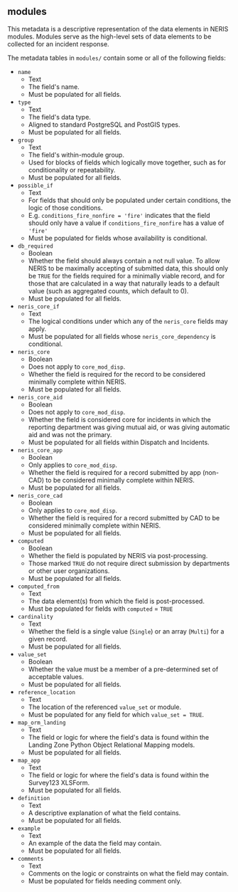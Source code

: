 ## modules

This metadata is a descriptive representation of the data elements in NERIS modules. Modules serve as the high-level sets of data elements to be collected for an incident response.

The metadata tables in `modules/` contain some or all of the following fields:
- `name`
    - Text
    - The field's name.
    - Must be populated for all fields.
- `type`
    - Text
    - The field's data type.
    - Aligned to standard PostgreSQL and PostGIS types.
    - Must be populated for all fields.
- `group` 
    - Text
    - The field's within-module group.
    - Used for blocks of fields which logically move together, such as for conditionality or repeatability.
    - Must be populated for all fields.
- `possible_if`
    - Text
    - For fields that should only be populated under certain conditions, the logic of those conditions.
    - E.g. `conditions_fire_nonfire = 'fire'` indicates that the field should only have a value if `conditions_fire_nonfire` has a value of `'fire'`
    - Must be populated for fields whose availability is conditional.
- `db_required`
    - Boolean
    - Whether the field should always contain a not null value. To allow NERIS to be maximally accepting of submitted data, this should only be `TRUE` for the fields required for a minimally viable record, and for those that are calculated in a way that naturally leads to a default value (such as aggregated counts, which default to 0).  
    - Must be populated for all fields.
- `neris_core_if`
    - Text
    - The logical conditions under which any of the `neris_core` fields may apply.
    - Must be populated for all fields whose `neris_core_dependency` is conditional.
- `neris_core`
    - Boolean
    - Does not apply to `core_mod_disp`.
    - Whether the field is required for the record to be considered minimally complete within NERIS.
    - Must be populated for all fields.
- `neris_core_aid`
    - Boolean
    - Does not apply to `core_mod_disp`.
    - Whether the field is considered core for incidents in which the reporting department was giving mutual aid, or was giving automatic aid and was not the primary. 
    - Must be populated for all fields within Dispatch and Incidents.
- `neris_core_app`
    - Boolean
    - Only applies to `core_mod_disp`.
    - Whether the field is required for a record submitted by app (non-CAD) to be considered minimally complete within NERIS.
    - Must be populated for all fields.
- `neris_core_cad`
    - Boolean
    - Only applies to `core_mod_disp`.
    - Whether the field is required for a record submitted by CAD to be considered minimally complete within NERIS.
    - Must be populated for all fields.
- `computed`
    - Boolean
    - Whether the field is populated by NERIS via post-processing.
    - Those marked `TRUE` do not require direct submission by departments or other user organizations.
    - Must be populated for all fields.
- `computed_from`
    - Text
    - The data element(s) from which the field is post-processed.
    - Must be populated for fields with `computed` = `TRUE`
- `cardinality`
    - Text
    - Whether the field is a single value (`Single`) or an array (`Multi`) for a given record.
    - Must be populated for all fields.
- `value_set`
    - Boolean
    - Whether the value must be a member of a pre-determined set of acceptable values.
    - Must be populated for all fields.
- `reference_location`
    - Text
    - The location of the referenced `value_set` or module.
    - Must be populated for any field for which `value_set = TRUE`.
- `map_orm_landing`
    - Text
    - The field or logic for where the field's data is found within the Landing Zone Python Object Relational Mapping models.
    - Must be populated for all fields.
- `map_app`
    - Text
    - The field or logic for where the field's data is found within the Survey123 XLSForm.
    - Must be populated for all fields.
- `definition`
    - Text
    - A descriptive explanation of what the field contains.
    - Must be populated for all fields.
- `example`
    - Text
    - An example of the data the field may contain.
    - Must be populated for all fields.
- `comments`
    - Text
    - Comments on the logic or constraints on what the field may contain.
    - Must be populated for fields needing comment only.
    